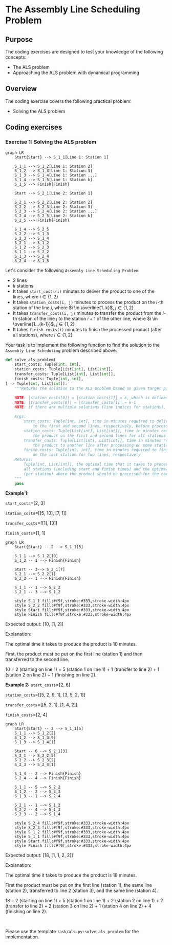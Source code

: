 # The Assembly Line Scheduling Problem

## Purpose
The coding exercises are designed to test your knowledge of the following concepts:
* The ALS problem
* Approaching the ALS problem with dynamical programming

## Overview
The coding exercise covers the following practical problem:
* Solving the ALS problem

## Coding exercises

### Exercise 1: Solving the ALS problem

```mermaid
graph LR
    Start{Start} --> S_1_1[Line 1: Station 1]

    S_1_1 --> S_1_2[Line 1: Station 2]
    S_1_2 --> S_1_3[Line 1: Station 3]
    S_1_3 --> S_1_4[Line 1: Station ...]
    S_1_4 --> S_1_5[Line 1: Station k]
    S_1_5 --> Finish{Finish}

    Start --> S_2_1[Line 2: Station 1]

    S_2_1 --> S_2_2[Line 2: Station 2]
    S_2_2 --> S_2_3[Line 2: Station 3]
    S_2_3 --> S_2_4[Line 2: Station ...]
    S_2_4 --> S_2_5[Line 2: Station k]
    S_2_5 --> Finish{Finish}

    S_1_4 --> S_2_5 
    S_2_2 --> S_1_3
    S_2_3 --> S_1_4
    S_2_1 --> S_1_2 
    S_1_2 --> S_2_3
    S_1_1 --> S_2_2 
    S_1_3 --> S_2_4
    S_2_4 --> S_1_5
```

Let's consider the following `Assembly Line Scheduling Problem`:
* 2 lines
* $k$ stations
* It takes `start_costs(i)` minutes to deliver the product to one of the lines, where $i \in \{1, 2\}$
* It takes `station_costs(i, j)` minutes to process the product on the $i$-th station of the line $j$, where $i \in \overline{1..k}$, $j \in \{1, 2\}$
* It takes `transfer_costs(i, j)` minutes to transfer the product from the $i$-th station of the line $j$ to the station $i+1$ of the other line, where $i \in \overline{1...{k-1}}$, $j \in \{1, 2\}$
* It takes `finish_costs(i)` minutes to finish the processed product (after all stations), where $i \in \{1, 2\}$


Your task is to implement the following function to find the solution to the `Assembly Line Scheduling` problem described above:

```python
def solve_als_problem(
    start_costs: Tuple[int, int], 
    station_costs: Tuple[List[int], List[int]],
    transfer_costs: Tuple[List[int], List[int]],
    finish_costs: Tuple[int, int],
) -> Tuple[int, List[int]]:
    """Returns the solution to the ALS problem based on given target parameters.

    NOTE: |station_costs[0]| = |station_costs[1]| = k, which is defined implicitly
    NOTE: |transfer_costs[0]| = |transfer_costs[1]| = k-1
    NOTE: if there are multiple solutions (line indices for stations), you can return any of them.

    Args:
        start_costs: Tuple[int, int], time in minutes required to deliver the product 
            to the first and second lines, respectively, before processing
        station_costs: Tuple[List[int], List[int]], time in minutes required to process 
            the product on the first and second lines for all stations
        transfer_costs: Tuple[List[int], List[int]], time in minutes required to transfer
            the product to another line after processing on some station
        finish_costs: Tuple[int, int], time in minutes required to finish up the product
            on the last station for two lines, respectively
    Returns:
        Tuple[int, List[int]], the optimal time that it takes to process the product on 
        all stations (including start and finish times) and the optimal sequence of line indices
        (per station) where the product should be processed for the corresponding station index.
    """
    pass
```

**Example 1:**

`start_costs`=[2, 3]

`station_costs`=[[5, 10], [7, 1]]

`transfer_costs`=[[1], [3]]

`finish_costs`=[1, 1]

```mermaid
graph LR
    Start{Start} -- 2 --> S_1_1[5]

    S_1_1 --> S_1_2[10]
    S_1_2 -- 1 --> Finish{Finish}
    
    Start -- 3--> S_2_1[7]
    S_2_1 --> S_2_2[1]
    S_2_2 -- 1 --> Finish{Finish}

    S_1_1 -- 1 --> S_2_2
    S_2_1 -- 3 --> S_1_2

    style S_1_1 fill:#f9f,stroke:#333,stroke-width:4px
    style S_2_2 fill:#f9f,stroke:#333,stroke-width:4px
    style Start fill:#f9f,stroke:#333,stroke-width:4px
    style Finish fill:#f9f,stroke:#333,stroke-width:4px
```

Expected output: [10, [1, 2]]

Explanation:

The optimal time it takes to produce the product is 10 minutes.

First, the product must be put on the first line (station 1) and then transferred to the second line.

10 = 2 (starting on line 1) + 5 (station 1 on line 1) + 1 (transfer to line 2) + 1 (station 2 on line 2) + 1 (finishing on line 2).

**Example 2:**
`start_costs`=[2, 6]

`station_costs`=[[5, 2, 9, 1], [3, 5, 2, 1]]

`transfer_costs`=[[5, 2, 1], [1, 4, 2]]

`finish_costs`=[2, 4]

```mermaid
graph LR
    Start{Start} -- 2 --> S_1_1[5]
    S_1_1 --> S_1_2[2]
    S_1_2 --> S_1_3[9]
    S_1_3 --> S_1_4[1]

    Start -- 6 --> S_2_1[3]
    S_2_1 --> S_2_2[5]
    S_2_2 --> S_2_3[2]
    S_2_3 --> S_2_4[1]

    S_1_4 -- 2 --> Finish{Finish}
    S_2_4 -- 4 --> Finish{Finish}

    S_1_1 -- 5 --> S_2_2
    S_1_2 -- 2 --> S_2_3
    S_1_3 -- 1 --> S_2_4

    S_2_1 -- 1 --> S_1_2
    S_2_2 -- 4 --> S_1_3
    S_2_3 -- 2 --> S_1_4

    style S_2_4 fill:#f9f,stroke:#333,stroke-width:4px
    style S_2_3 fill:#f9f,stroke:#333,stroke-width:4px
    style S_1_2 fill:#f9f,stroke:#333,stroke-width:4px
    style S_1_1 fill:#f9f,stroke:#333,stroke-width:4px
    style Start fill:#f9f,stroke:#333,stroke-width:4px
    style Finish fill:#f9f,stroke:#333,stroke-width:4px
```

Expected output: [18, [1, 1, 2, 2]]

Explanation:

The optimal time it takes to produce the product is 18 minutes.

First the product must be put on the first line (station 1), the same line (station 2), transferred to line 2 (station 3), and the same line (station 4).

18 = 2 (starting on line 1) + 5 (station 1 on line 1) + 2 (station 2 on line 1) + 2 (transfer to line 2) + 2 (station 3 on line 2) + 1 (station 4 on line 2) + 4 (finishing on line 2).

<br/>

Please use the template `task/als.py:solve_als_problem` for the implementation.
